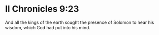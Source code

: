 # II Chronicles 9:23

And all the kings of the earth sought the presence of Solomon to hear his wisdom, which God had put into his mind.
